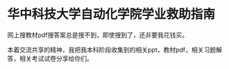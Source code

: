 # 华中科技大学自动化学院学业救助指南
网上搜教材pdf搜答案总是搜不到，即使搜到了，还非要我花钱买。

本着交流共享的精神，我把我本科阶段收集到的相关ppt，教材pdf，相关习题解答，相关考试试卷分享给你们。
